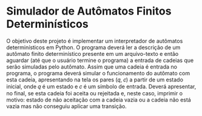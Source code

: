 # Simulador de Autômatos Finitos Determinísticos
O objetivo deste projeto é implementar um interpretador de autômatos determinísticos em Python. O programa deverá ler a descrição de um autômato finito determinístico presente em um arquivo-texto e então aguardar (até que o usuário termine o programa) a entrada de cadeias que serão simuladas pelo autômato. Assim que uma cadeia é entrada no programa, o programa deverá simular o funcionamento do autômato com esta cadeia, apresentando na tela os pares (𝑞, 𝑐) a partir de um estado inicial, onde 𝑞 é um estado e 𝑐 é um símbolo de entrada. Deverá apresentar, no final, se esta cadeia foi aceita ou rejeitada e, neste caso, imprimir o motivo: estado de não aceitação com a cadeia vazia ou a cadeia não está vazia mas não conseguiu aplicar uma transição.